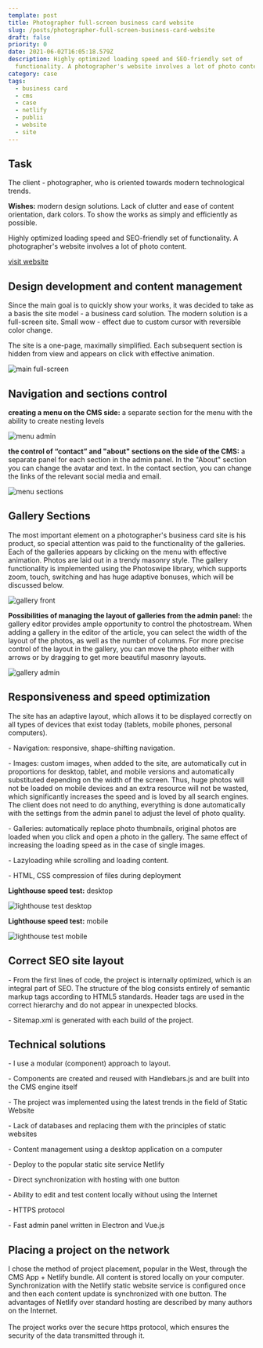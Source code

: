 ```yaml
---
template: post
title: Photographer full-screen business card website
slug: /posts/photographer-full-screen-business-card-website
draft: false
priority: 0
date: 2021-06-02T16:05:18.579Z
description: Highly optimized loading speed and SEO-friendly set of
  functionality. A photographer's website involves a lot of photo content.
category: case
tags:
  - business card
  - cms
  - case
  - netlify
  - publii
  - website
  - site
---
```

## **Task**

The client - photographer, who is oriented towards modern technological trends.

**Wishes:** modern design solutions. Lack of clutter and ease of content orientation, dark colors. To show the works as simply and efficiently as possible.

Highly optimized loading speed and SEO-friendly set of functionality. A photographer's website involves a lot of photo content.

[visit website](https://koolkat.photography/)

## **Design development and content management**

Since the main goal is to quickly show your works, it was decided to take as a basis the site model - a business card solution. The modern solution is a full-screen site. Small wow - effect due to custom cursor with reversible color change.

The site is a one-page, maximally simplified. Each subsequent section is hidden from view and appears on click with effective animation.

![main full-screen](/media/main.gif)

## **Navigation and sections control**

**creating a menu on the CMS side:** a separate section for the menu with the ability to create nesting levels 

![menu admin](/media/menu_nav.gif)

**the control of “contact” and "about" sections on the side of the CMS:** a separate panel for each section in the admin panel. In the "About" section you can change the avatar and text. In the contact section, you can change the links of the relevant social media and email.

![menu sections ](/media/sections_menu.gif)

## **Gallery Sections**

The most important element on a photographer's business card site is his product, so special attention was paid to the functionality of the galleries. Each of the galleries appears by clicking on the menu with effective animation. Photos are laid out in a trendy masonry style. The gallery functionality is implemented using the Photoswipe library, which supports zoom, touch, switching and has huge adaptive bonuses, which will be discussed below.

![gallery front](/media/gallery_front.gif)

**Possibilities of managing the layout of galleries from the admin panel:** the gallery editor provides ample opportunity to control the photostream. When adding a gallery in the editor of the article, you can select the width of the layout of the photos, as well as the number of columns. For more precise control of the layout in the gallery, you can move the photo either with arrows or by dragging to get more beautiful masonry layouts.

![gallery admin](/media/gallery_admin.gif)

## **Responsiveness and speed optimization**

The site has an adaptive layout, which allows it to be displayed correctly on all types of devices that exist today (tablets, mobile phones, personal computers).

\- Navigation: responsive, shape-shifting navigation.

\- Images: custom images, when added to the site, are automatically cut in proportions for desktop, tablet, and mobile versions and automatically substituted depending on the width of the screen. Thus, huge photos will not be loaded on mobile devices and an extra resource will not be wasted, which significantly increases the speed and is loved by all search engines. The client does not need to do anything, everything is done automatically with the settings from the admin panel to adjust the level of photo quality.

\- Galleries: automatically replace photo thumbnails, original photos are loaded when you click and open a photo in the gallery. The same effect of increasing the loading speed as in the case of single images.

\- Lazyloading while scrolling and loading content.

\- HTML, CSS compression of files during deployment

**Lighthouse speed test:** desktop

![lighthouse test desktop](/media/lighthouse_desk.gif)

**Lighthouse speed test:** mobile

![lighthouse test mobile](/media/lighthouse_mob.gif)

## **Correct SEO site layout**

\- From the first lines of code, the project is internally optimized, which is an integral part of SEO. The structure of the blog consists entirely of semantic markup tags according to HTML5 standards. Header tags are used in the correct hierarchy and do not appear in unexpected blocks.

\- Sitemap.xml is generated with each build of the project.

## **Technical solutions**

\- I use a modular (component) approach to layout.

\- Components are created and reused with Handlebars.js and are built into the CMS engine itself

\- The project was implemented using the latest trends in the field of Static Website

\- Lack of databases and replacing them with the principles of static websites

\- Content management using a desktop application on a computer

\- Deploy to the popular static site service Netlify

\- Direct synchronization with hosting with one button

\- Ability to edit and test content locally without using the Internet

\- HTTPS protocol

\- Fast admin panel written in Electron and Vue.js

## **Placing a project on the network**

I chose the method of project placement, popular in the West, through the CMS App + Netlify bundle. All content is stored locally on your computer. Synchronization with the Netlify static website service is configured once and then each content update is synchronized with one button. The advantages of Netlify over standard hosting are described by many authors on the Internet.\
\
The project works over the secure https protocol, which ensures the security of the data transmitted through it.